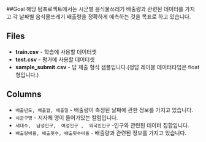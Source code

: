 ##Goal
해당 텀프로젝트에서는 시군별 음식물쓰레기 배출량과 관련된 데이터를 가지고 각 날짜별 음식물쓰레기 배출량을 정확하게 에측하는 것을 목표로 하고 있습니다. 

## Files

*   **train.csv** - 학습에 사용할 데이터셋
*   **test.csv** - 평가에 사용할 데이터셋
*   **sample_submit.csv** - 답 제출 형식 샘플입니다.(정답 레이블 데이터타입은 float 형입니다.)

## Columns

*   `배출년도, 배출월, 배출일` - 배출량이 측정된 날짜에 관한 정보를 가지고 있습니다.
*   `시군구명` - 지자체 명이 들어가있는 칼럼입니다.
*   `세대수,  남성인구,  여성인구 ,  외국인인구`  -인구와 관련된 데이터 집합입니다.
*   `배출량비율, 배출횟수, 배출횟수비율` - 배출량과  관련된 정보를 가지고 있습니다. 
